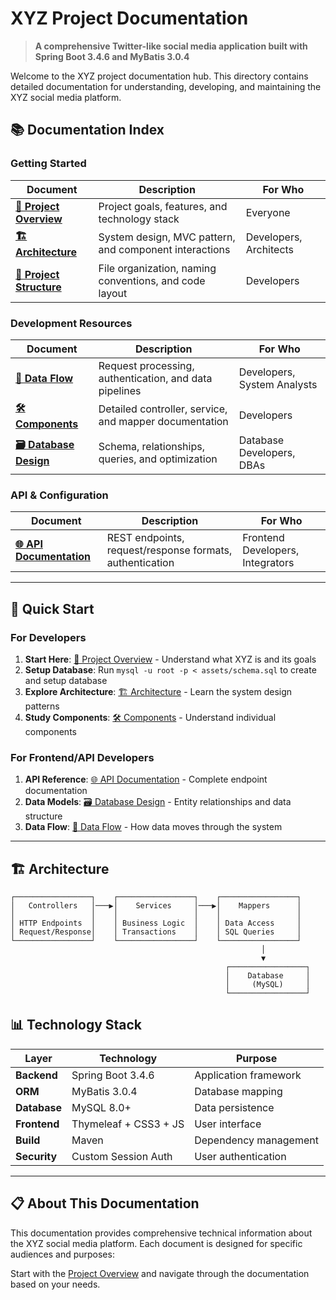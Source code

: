 # XYZ Project Documentation

> **A comprehensive Twitter-like social media application built with Spring Boot 3.4.6 and MyBatis 3.0.4**

Welcome to the XYZ project documentation hub. This directory contains detailed documentation for understanding, developing, and maintaining the XYZ social media platform.

## 📚 Documentation Index

### Getting Started
| Document                                            | Description                                            | For Who                |
|-----------------------------------------------------|--------------------------------------------------------|------------------------|
| **[📖 Project Overview](01-project-overview.md)**   | Project goals, features, and technology stack          | Everyone               |
| **[🏗️ Architecture](02-architecture.md)**          | System design, MVC pattern, and component interactions | Developers, Architects |
| **[📁 Project Structure](03-project-structure.md)** | File organization, naming conventions, and code layout | Developers             |

### Development Resources
| Document                                         | Description                                            | For Who                     |
|--------------------------------------------------|--------------------------------------------------------|-----------------------------|
| **[🔄 Data Flow](04-data-flow.md)**              | Request processing, authentication, and data pipelines | Developers, System Analysts |
| **[🛠️ Components](05-components.md)**           | Detailed controller, service, and mapper documentation | Developers                  |
| **[🗃️ Database Design](06-database-design.md)** | Schema, relationships, queries, and optimization       | Database Developers, DBAs   |

### API & Configuration
| Document                                            | Description                                              | For Who                          |
|-----------------------------------------------------|----------------------------------------------------------|----------------------------------|
| **[🌐 API Documentation](07-api-documentation.md)** | REST endpoints, request/response formats, authentication | Frontend Developers, Integrators |

---

## 🚀 Quick Start

### For Developers
1. **Start Here**: [📖 Project Overview](01-project-overview.md) - Understand what XYZ is and its goals
2. **Setup Database**: Run `mysql -u root -p < assets/schema.sql` to create and setup database
3. **Explore Architecture**: [🏗️ Architecture](02-architecture.md) - Learn the system design patterns
4. **Study Components**: [🛠️ Components](05-components.md) - Understand individual components

### For Frontend/API Developers
1. **API Reference**: [🌐 API Documentation](07-api-documentation.md) - Complete endpoint documentation
2. **Data Models**: [🗃️ Database Design](06-database-design.md) - Entity relationships and data structure
3. **Data Flow**: [🔄 Data Flow](04-data-flow.md) - How data moves through the system

---

## 🏗️ Architecture

```
┌─────────────────┐    ┌─────────────────┐    ┌─────────────────┐
│   Controllers   │───▶│    Services     │───▶│    Mappers      │
│                 │    │                 │    │                 │
│ HTTP Endpoints  │    │ Business Logic  │    │ Data Access     │
│ Request/Response│    │ Transactions    │    │ SQL Queries     │
└─────────────────┘    └─────────────────┘    └─────────────────┘
                                                        │
                                                        ▼
                                                ┌─────────────────┐
                                                │    Database     │
                                                │     (MySQL)     │
                                                └─────────────────┘
```

## 📊 Technology Stack

| Layer        | Technology            | Purpose               |
|--------------|-----------------------|-----------------------|
| **Backend**  | Spring Boot 3.4.6     | Application framework |
| **ORM**      | MyBatis 3.0.4         | Database mapping      |
| **Database** | MySQL 8.0+            | Data persistence      |
| **Frontend** | Thymeleaf + CSS3 + JS | User interface        |
| **Build**    | Maven                 | Dependency management |
| **Security** | Custom Session Auth   | User authentication   |

---

## 📋 About This Documentation

This documentation provides comprehensive technical information about the XYZ social media platform. Each document is designed for specific audiences and purposes:

Start with the [Project Overview](01-project-overview.md) and navigate through the documentation based on your needs.